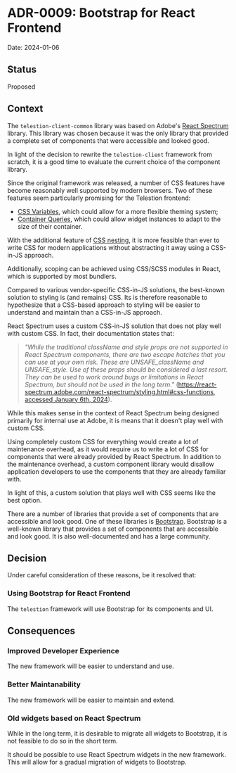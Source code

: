 # ADR-0009: Bootstrap for React Frontend

Date: 2024-01-06

## Status

Proposed

## Context
<!-- The issue that is motivating this decision and any context that influences or constrains the decision. -->

The `telestion-client-common` library was based on Adobe's [React Spectrum](https://react-spectrum.adobe.com/react-spectrum/index.html) library. This library was chosen because it was the only library that provided a complete set of components that were accessible and looked good.

In light of the decision to rewrite the `telestion-client` framework from scratch, it is a good time to evaluate the current choice of the component library.

Since the original framework was released, a number of CSS features have become reasonably well supported by modern browsers. Two of these features seem particularly promising for the Telestion frontend:

- [CSS Variables](https://developer.mozilla.org/en-US/docs/Web/CSS/Using_CSS_custom_properties), which could allow for a more flexible theming system;
- [Container Queries](https://developer.mozilla.org/en-US/docs/Web/CSS/@container), which could allow widget instances to adapt to the size of their container.

With the additional feature of [CSS nesting](https://developer.mozilla.org/en-US/docs/Web/CSS/CSS_Nesting), it is more feasible than ever to write CSS for modern applications without abstracting it away using a CSS-in-JS approach.

Additionally, scoping can be achieved using CSS/SCSS modules in React, which is supported by most bundlers.

Compared to various vendor-specific CSS-in-JS solutions, the best-known solution to styling is (and remains) CSS. Its is therefore reasonable to hypothesize that a CSS-based approach to styling will be easier to understand and maintain than a CSS-in-JS approach.

React Spectrum uses a custom CSS-in-JS solution that does not play well with custom CSS. In fact, their documentation states that:

> *"While the traditional className and style props are not supported in React Spectrum components, there are two escape hatches that you can use at your own risk. These are UNSAFE_className and UNSAFE_style. Use of these props should be considered a last resort. They can be used to work around bugs or limitations in React Spectrum, but should not be used in the long term."* ([https://react-spectrum.adobe.com/react-spectrum/styling.html#css-functions, accessed January 6th, 2024](https://web.archive.org/web/20240106162811/https://react-spectrum.adobe.com/react-spectrum/styling.html#css-functions)).

While this makes sense in the context of React Spectrum being designed primarily for internal use at Adobe, it is means that it doesn't play well with custom CSS.

Using completely custom CSS for everything would create a lot of maintenance overhead, as it would require us to write a lot of CSS for components that were already provided by React Spectrum. In addition to the maintenance overhead, a custom component library would disallow application developers to use the components that they are already familiar with.

In light of this, a custom solution that plays well with CSS seems like the best option.

There are a number of libraries that provide a set of components that are accessible and look good. One of these libraries is [Bootstrap](https://getbootstrap.com/). Bootstrap is a well-known library that provides a set of components that are accessible and look good. It is also well-documented and has a large community.

## Decision
<!-- The change that we're proposing or have agreed to implement. -->

Under careful consideration of these reasons, be it resolved that:

### Using Bootstrap for React Frontend

The `telestion` framework will use Bootstrap for its components and UI.

## Consequences
<!-- What becomes easier, or more difficult to do and any risks introduced by the change that will need to be mitigated? -->

### Improved Developer Experience

The new framework will be easier to understand and use.

### Better Maintanability

The new framework will be easier to maintain and extend.

### Old widgets based on React Spectrum

While in the long term, it is desirable to migrate all widgets to Bootstrap, it is not feasible to do so in the short term.

It should be possible to use React Spectrum widgets in the new framework. This will allow for a gradual migration of widgets to Bootstrap.
